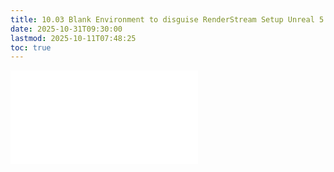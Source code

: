```yaml
---
title: 10.03 Blank Environment to disguise RenderStream Setup Unreal 5.5.4
date: 2025-10-31T09:30:00
lastmod: 2025-10-11T07:48:25
toc: true
---
```


![Link to included file content](../../../../video/virtual-production/blank-environment-to-disguise-renderstream-setup-unreal-5-5-4.md)
